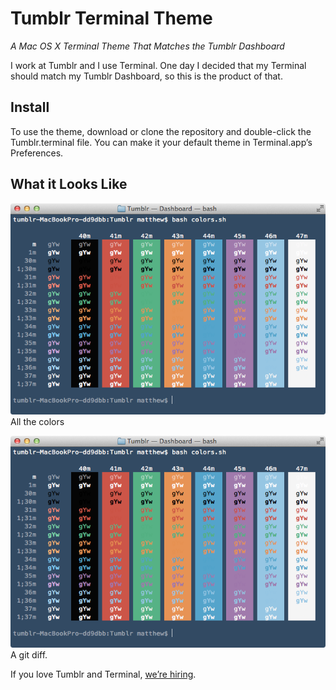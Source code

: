 Tumblr Terminal Theme
===============

*A Mac OS X Terminal Theme That Matches the Tumblr Dashboard*

I work at Tumblr and I use Terminal. One day I decided that my Terminal should match my Tumblr Dashboard, so this is the product of that. 

## Install

To use the theme, download or clone the repository and double-click the Tumblr.terminal file. You can make it your default theme in Terminal.app’s Preferences.

## What it Looks Like
![Colors](images/colors.png)
All the colors

![diff](images/colors.png)
A git diff.

If you love Tumblr and Terminal, [we’re hiring](http://tumblr.com/jobs).


